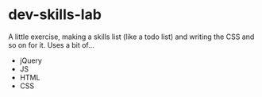 # dev-skills-lab

A little exercise, making a skills list (like a todo list) and writing the CSS and so on for it. 
Uses a bit of...
* jQuery
* JS 
* HTML
* CSS




